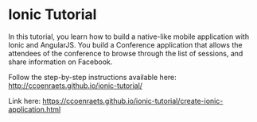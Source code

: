 # Ionic Tutorial

In this tutorial, you learn how to build a native-like mobile application with Ionic and AngularJS. You build a Conference application that allows the attendees of the conference to browse through the list of sessions, and share information on Facebook.

Follow the step-by-step instructions available here: http://ccoenraets.github.io/ionic-tutorial/

Link here:  https://ccoenraets.github.io/ionic-tutorial/create-ionic-application.html
